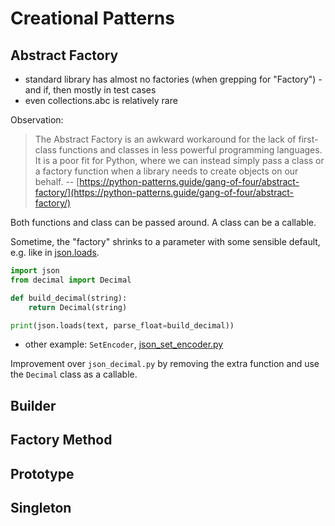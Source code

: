 # Creational Patterns

## Abstract Factory

* standard library has almost no factories (when grepping for "Factory") - and if, then mostly in test cases
* even collections.abc is relatively rare

Observation:

> The Abstract Factory is an awkward workaround for the lack of first-class
> functions and classes in less powerful programming languages. It is a poor
> fit for Python, where we can instead simply pass a class or a factory
> function when a library needs to create objects on our behalf. -- [https://python-patterns.guide/gang-of-four/abstract-factory/](https://python-patterns.guide/gang-of-four/abstract-factory/)

Both functions and class can be passed around. A class can be a callable.

Sometime, the "factory" shrinks to a parameter with some sensible default, e.g.
like in [json.loads](https://docs.python.org/3/library/json.html#json.loads).

```python
import json
from decimal import Decimal

def build_decimal(string):
    return Decimal(string)

print(json.loads(text, parse_float=build_decimal))
```

* other example: `SetEncoder`, [json_set_encoder.py](json_set_encoder.py)

Improvement over `json_decimal.py` by removing the extra function and use the `Decimal` class as a callable.




## Builder

## Factory Method

## Prototype

## Singleton

